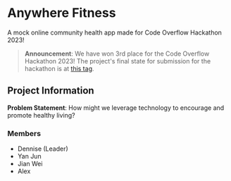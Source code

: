 # Anywhere Fitness

A mock online community health app made for Code Overflow Hackathon 2023!

> **Announcement**: We have won 3rd place for the Code Overflow Hackathon 2023! The project's final state for submission for the hackathon is at [this tag](https://github.com/dentolos19/anywhere-fitness/tree/final).

## Project Information

**Problem Statement**: How might we leverage technology to encourage and promote healthy living?

### Members

- Dennise (Leader)
- Yan Jun
- Jian Wei
- Alex